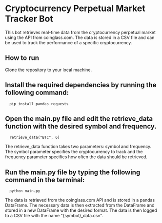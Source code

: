 
# Cryptocurrency Perpetual Market Tracker Bot

This bot retrieves real-time data from the cryptocurrency perpetual market using the API from coinglass.com. The data is stored in a CSV file and can be used to track the performance of a specific cryptocurrency.

## How to run

Clone the repository to your local machine.

## Install the required dependencies by running the following command:

      pip install pandas requests
      
## Open the main.py file and edit the retrieve_data function with the desired symbol and frequency.

      retrieve_data("BTC", 6)
  
The retrieve_data function takes two parameters: symbol and frequency. The symbol parameter specifies the cryptocurrency to track and the frequency parameter specifies how often the data should be retrieved.


## Run the main.py file by typing the following command in the terminal:

      python main.py
  
 
The data is retrieved from the coinglass.com API and is stored in a pandas DataFrame. The necessary data is then extracted from the DataFrame and stored in a new DataFrame with the desired format. The data is then logged to a CSV file with the name "{symbol}_data.csv".
